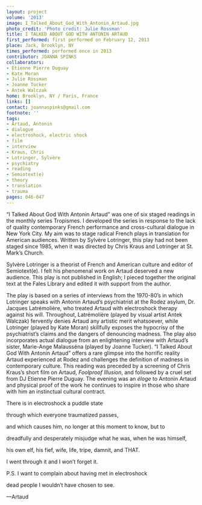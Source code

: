 ```yaml
---
layout: project
volume: '2013'
image: I_Talked_About_God_With_Antonin_Artaud.jpg
photo_credit: 'Photo credit: Julie Rossman'
title: I TALKED ABOUT GOD WITH ANTONIN ARTAUD
first_performed: first performed on February 12, 2013
place: Jack, Brooklyn, NY
times_performed: performed once in 2013
contributor: JOANNA SPINKS
collaborators:
- Etienne Pierre Duguay
- Kate Moran
- Julie Rossman
- Joanne Tucker
- Antek Walczak
home: Brooklyn, NY / Paris, France
links: []
contact: joannaspinks@gmail.com
footnote: ''
tags:
- Artaud, Antonin
- dialogue
- electroshock, electric shock
- film
- interview
- Kraus, Chris
- Lotringer, Sylvère
- psychiatry
- reading
- Semiotext(e)
- theory
- translation
- trauma
pages: 046-047
---
```


“I Talked About God With Antonin Artaud” was one of six staged readings in the monthly series Tropismes. I developed the series in response to the lack of quality contemporary French performance and cross-cultural dialogue in New York City. My aim was to stage radical French plays in translation for American audiences. Written by Sylvère Lotringer, this play had not been staged since 1985, when it was directed by Chris Kraus and Lotringer at St. Mark’s Church.

Sylvère Lotringer is a theorist of French and American culture and editor of Semiotext(e). I felt his phenomenal work on Artaud deserved a new audience. This play is not published in English; I pieced together the original text at the Fales Library and edited it with support from the author.

The play is based on a series of interviews from the 1970-80’s in which Lotringer speaks with Antonin Artaud’s psychiatrist at the Rodez asylum, Dr. Jacques Latrémolière, who treated Artaud with electroshock therapy against his will. Throughout, Latrémolière (played by visual artist Antek Walczak) fervently denies Artaud any artistic merit whatsoever, while Lotringer (played by Kate Moran) skillfully exposes the hypocrisy of the psychiatrist’s claims and the dangers of denouncing madness. The play also incorporates actual dialogue from an enlightening interview with Artaud’s sister, Marie-Ange Malausséna (played by Joanne Tucker). “I Talked About God With Antonin Artaud” offers a rare glimpse into the horrific reality Artaud experienced at Rodez and challenges the definition of madness in contemporary culture. This reading was preceded by a screening of Chris Kraus’s short film on Artaud, _Foolproof Illusion_, and followed by a cruel set from DJ Etienne Pierre Duguay. The evening was an _éloge_ to Antonin Artaud and physical proof of the work he continues to inspire in those who share with him an instinctual cultural contract.

There is in electroshock a puddle state

through which everyone traumatized passes,

and which causes him, no longer at this moment to know, but to

dreadfully and desperately misjudge what he was, when he was himself,

his own elf, his fief, wife, life, tripe, damnit, and THAT.

I went through it and I won’t forget it.

P.S. I want to complain about having met in electroshock

dead people I wouldn’t have chosen to see.

—Artaud
